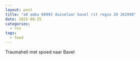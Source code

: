 ```yaml
---
layout: post
title: "a0 ambu 08993 duivelaar bavel rit regio 20 261998"
date: 2025-08-25
categories: 
  - rss
tags: 
  - feed
---
```


Traumaheli met spoed naar Bavel
